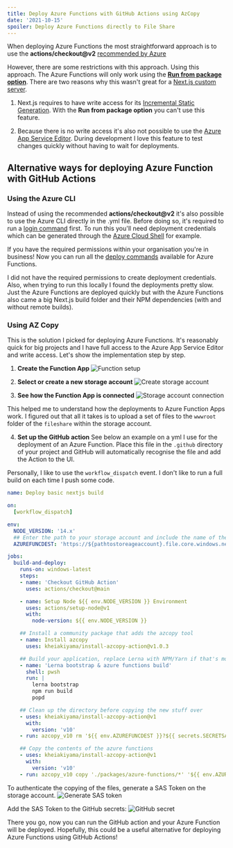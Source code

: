 ```yaml
---
title: Deploy Azure Functions with GitHub Actions using AzCopy
date: '2021-10-15'
spoiler: Deploy Azure Functions directly to File Share
---
```


When deploying Azure Functions the most straightforward approach is to use the **actions/checkout@v2** [recommended by Azure](https://docs.microsoft.com/en-us/azure/azure-functions/functions-how-to-github-actions)

However, there are some restrictions with this approach. Using this approach. The Azure Functions will only work using the **[Run from package option](https://docs.microsoft.com/en-us/azure/azure-functions/run-functions-from-deployment-package)**. There are two reasons why this wasn't great for a [Next.js custom server](/nextjs-on-azure-functions).

1. Next.js requires to have write access for its [Incremental Static Generation](https://nextjs.org/docs/basic-features/data-fetching#incremental-static-regeneration). With the **Run from package option** you can't use this feature.

2. Because there is no write access it's also not possible to use the [Azure App Service Editor](https://social.technet.microsoft.com/wiki/contents/articles/36467.understanding-the-azure-app-service-editor.aspx). During development I love this feature to test changes quickly without having to wait for deployments.

## Alternative ways for deploying Azure Function with GitHub Actions

### Using the Azure CLI
Instead of using the recommended **actions/checkout@v2** it's also possible to use the Azure CLI directly in the .yml file. Before doing so, it's required to run a [login command](https://github.com/marketplace/actions/azure-login) first. To run this you'll need deployment credentials which can be generated through the [Azure Cloud Shell](https://docs.microsoft.com/en-us/azure/cloud-shell/quickstart) for example. 

If you have the required permissions within your organisation you're in business! Now you can run all the [deploy commands](https://docs.microsoft.com/en-us/cli/azure/functionapp/deployment) available for Azure Functions. 

I did not have the required permissions to create deployment credentials. Also, when trying to run this locally I found the deployments pretty slow. Just the Azure Functions are deployed quickly but with the Azure Functions also came a big Next.js build folder and their NPM dependencies (with and without remote builds). 

### Using AZ Copy 
This is the solution I picked for deploying Azure Functions. It's reasonably quick for big projects and I have full access to the Azure App Service Editor and write access. Let's show the implementation step by step.

1. **Create the Function App**
![Function setup](./create-function-app.jpg )

2. **Select or create a new storage account**
![Create storage account](./storage-account.jpg)

3. **See how the Function App is connected**
![Storage account connection](./storage-account-connection.jpg)

This helped me to understand how the deployments to Azure Function Apps work. I figured out that all it takes is to upload a set of files to the `wwwroot` folder of the `fileshare` within the storage account.

4. **Set up the GitHub action**
See below an example on a yml I use for the deployment of an Azure Function. Place this file in the `.github` directory of your project and GitHub will automatically recognise the file and add the Action to the UI.

Personally, I like to use the `workflow_dispatch` event. I don't like to run a full build on each time I push some code. 


```yml
name: Deploy basic nextjs build

on:
  [workflow_dispatch]

env:
  NODE_VERSION: '14.x'
  ## Enter the path to your storage account and include the name of the file share
  AZUREFUNCDEST: 'https://${pathtostoreageaccount}.file.core.windows.net/${filesharename}/site/wwwroot'

jobs:
  build-and-deploy:
    runs-on: windows-latest
    steps:
    - name: 'Checkout GitHub Action'
      uses: actions/checkout@main

    - name: Setup Node ${{ env.NODE_VERSION }} Environment
      uses: actions/setup-node@v1
      with:
        node-version: ${{ env.NODE_VERSION }}

    ## Install a community package that adds the azcopy tool
    - name: Install azcopy
      uses: kheiakiyama/install-azcopy-action@v1.0.3

    ## Build your application, replace Lerna with NPM/Yarn if that's more suitable for your project
    - name: 'Lerna bootstrap & azure functions build'
      shell: pwsh
      run: |
        lerna bootstrap
        npm run build
        popd

    ## Clean up the directory before copying the new stuff over
    - uses: kheiakiyama/install-azcopy-action@v1
      with:
        version: 'v10'
    - run: azcopy_v10 rm '${{ env.AZUREFUNCDEST }}?${{ secrets.SECRETSASTOKEN }}' --recursive

    ## Copy the contents of the azure functions
    - uses: kheiakiyama/install-azcopy-action@v1
      with:
        version: 'v10'
    - run: azcopy_v10 copy './packages/azure-functions/*' '${{ env.AZUREFUNCDEST }}?${{ secrets.SECRETSASTOKEN }}' --recursive
```

To authenticate the copying of the files, generate a SAS Token on the storage account.
![Generate SAS token](./sas-token.jpg)

Add the SAS Token to the GitHub secrets:
![GitHub secret](./github-secret.jpg)

There you go, now you can run the GitHub action and your Azure Function will be deployed. Hopefully, this could be a useful alternative for deploying Azure Functions using GitHub Actions! 
